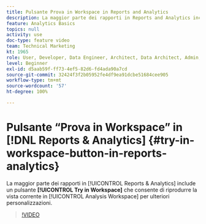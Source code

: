 ```yaml
---
title: Pulsante Prova in Workspace in Reports and Analytics
description: La maggior parte dei rapporti in Reports and Analytics include un pulsante Prova in Workspace, che consente di riprodurre la vista corrente in Analysis Workspace per un’ulteriore personalizzazione.
feature: Analytics Basics
topics: null
activity: use
doc-type: feature video
team: Technical Marketing
kt: 1965
role: User, Developer, Data Engineer, Architect, Data Architect, Admin, Leader
level: Beginner
exl-id: d5aab59f-ff73-4ef5-82d6-fd4ada90a7cd
source-git-commit: 32424f3f2b05952fe4df9ea91dcbe51684cee905
workflow-type: tm+mt
source-wordcount: '57'
ht-degree: 100%

---
```


# Pulsante “Prova in Workspace” in [!DNL Reports & Analytics] {#try-in-workspace-button-in-reports-analytics}

La maggior parte dei rapporti in [!UICONTROL Reports & Analytics] include un pulsante **[!UICONTROL Try in Workspace]** che consente di riprodurre la vista corrente in [!UICONTROL Analysis Workspace] per ulteriori personalizzazioni.

>[!VIDEO](https://video.tv.adobe.com/v/23959/?quality=12)

